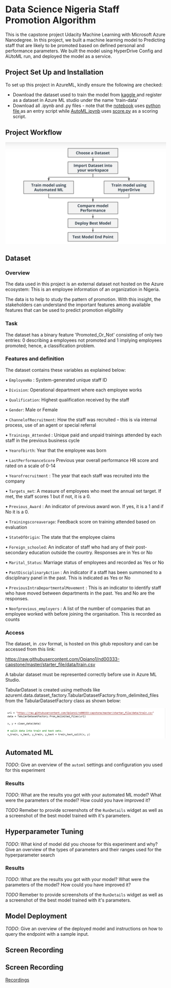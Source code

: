 # Data Science Nigeria Staff Promotion Algorithm

This is the capstone project Udacity Machine Learning with Microsoft Azure Nanodegree. In this project, we built a machine learning model to Predicting staff that are likely to be promoted based on defined personal and performance parameters. We built the model using HyperDrive Config and AUtoML run, and deployed the model as a service.

## Project Set Up and Installation
To set up this project in AzureML, kindly ensure the following are checked:

* Download the dataset used to train the model from <a href='https://www.kaggle.com/c/intercampusai2019'>kaggle </a> and register as a dataset in Azure ML studio under the name 'train-data'
* Download all .ipynb and .py files - note that the <a href='https://github.com/Opiano1/nd00333-capstone/blob/master/starter_file/hyperparameter_tuning.ipynb'> notebook</a> uses <a href='https://github.com/Opiano1/nd00333-capstone/blob/master/starter_file/train.py'>python file </a> as an entry script while <a href='https://github.com/Opiano1/nd00333-capstone/blob/master/starter_file/automl.ipynb'>AutoML.ipynb</a> uses <a href='https://github.com/Opiano1/nd00333-capstone/blob/master/starter_file/score.py'>score.py</a> as a scoring script.

## Project Workflow
![](images/project-workflow.JPG)

## Dataset

### Overview
The data used in this project is an external dataset not hosted on the Azure ecosystem: This is an employee information of an organization in Nigeria.

The data is to help to study the pattern of promotion. With this insight, the stakeholders can understand the important features among available features that can be used to predict promotion eligibility


### Task
The dataset has a binary feature 'Promoted_Or_Not' consisting of only two entries: 0 describing a employees not promoted and 1 implying employees promoted; hence, a classification problem.

### Features and definition
The dataset contains these variables as explained below:

• `EmployeeNo` : System-generated unique staff ID

• `Division`: Operational department where each employee works

• `Qualification`: Highest qualification received by the staff

• `Gender`: Male or Female

• `ChannelofRecruitment`: How the staff was recruited – this is via internal process, use of an agent or special referral

• `Trainings_Attended` : Unique paid and unpaid trainings attended by each staff in the previous business cycle

• `Yearofbirth`: Year that the employee was born

• `LastPerformanceScore` Previous year overall performance HR score and rated on a scale of 0-14

• `Yearofrecruitment` : The year that each staff was recruited into the company

• `Targets_met`: A measure of employees who meet the annual set target. If met, the staff scores 1 but if not, it is a 0.

• `Previous_Award` : An indicator of previous award won. If yes, it is a 1 and if No it is a 0.

• `Trainingscoreaverage`: Feedback score on training attended based on evaluation

• `StateOfOrigin`: The state that the employee claims

• `Foreign_schooled`: An indicator of staff who had any of their post-secondary education outside the country. Responses are in Yes or No

• `Marital_Status`: Marriage status of employees and recorded as Yes or No

• `PastDisciplinaryAction` : An indicator if a staff has been summoned to a disciplinary panel in the past. This is indicated as Yes or No

• `PreviousIntraDepartmentalMovement` : This is an indicator to identify staff who have moved between departments in the past. Yes and No are the responses.

• `Noofprevious_employers` : A list of the number of companies that an employee worked with before joining the organisation. This is recorded as counts


### Access
The dataset, in .csv format, is hosted on this gitub repository and can be accessed from this link:

https://raw.githubusercontent.com/Opiano1/nd00333-capstone/master/starter_file/data/train.csv

A tabular dataset must be represented correctly before use in Azure ML Studio.

TabularDataset is created using methods like azureml.data.dataset_factory.TabularDatasetFactory.from_delimited_files from the TabularDatasetFactory class as shown below:

![](images/data.JPG)


## Automated ML
*TODO*: Give an overview of the `automl` settings and configuration you used for this experiment

### Results
*TODO*: What are the results you got with your automated ML model? What were the parameters of the model? How could you have improved it?

*TODO* Remeber to provide screenshots of the `RunDetails` widget as well as a screenshot of the best model trained with it's parameters.

## Hyperparameter Tuning
*TODO*: What kind of model did you choose for this experiment and why? Give an overview of the types of parameters and their ranges used for the hyperparameter search


### Results
*TODO*: What are the results you got with your model? What were the parameters of the model? How could you have improved it?

*TODO* Remeber to provide screenshots of the `RunDetails` widget as well as a screenshot of the best model trained with it's parameters.

## Model Deployment
*TODO*: Give an overview of the deployed model and instructions on how to query the endpoint with a sample input.

## Screen Recording

## Screen Recording
<a href='https://www.youtube.com/watch?v=V94ir1j47so'>Recordings</a>
